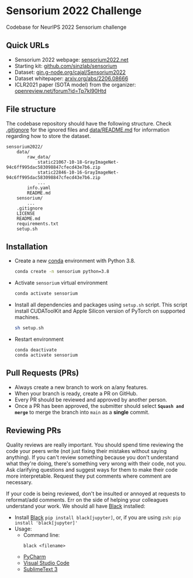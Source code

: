 # Sensorium 2022 Challenge
Codebase for NeurIPS 2022 Sensorium challenge

## Quick URLs
- Sensorium 2022 webpage: [sensorium2022.net](https://sensorium2022.net/home)
- Starting kit: [github.com/sinzlab/sensorium](https://github.com/sinzlab/sensorium)
- Dataset: [gin.g-node.org/cajal/Sensorium2022](https://gin.g-node.org/cajal/Sensorium2022)
- Dataset whitepaper: [arxiv.org/abs/2206.08666](https://arxiv.org/abs/2206.08666)
- ICLR2021 paper (SOTA model) from the organizer: [openreview.net/forum?id=Tp7kI90Htd](https://openreview.net/forum?id=Tp7kI90Htd)

## File structure
The codebase repository should have the following structure. Check [.gitignore](.gitignore) for the ignored files and [data/README.md](data/README.md) for information regarding how to store the dataset.
```
sensorium2022/
    data/
        raw_data/
            static21067-10-18-GrayImageNet-94c6ff995dac583098847cfecd43e7b6.zip
            static22846-10-16-GrayImageNet-94c6ff995dac583098847cfecd43e7b6.zip
            ...
        info.yaml
        README.md
    sensorium/
        ...
    .gitignore
    LICENSE
    README.md
    requirements.txt
    setup.sh
```

## Installation
- Create a new [conda](https://docs.conda.io/en/latest/miniconda.html) environment with Python 3.8.
  ```bash
  conda create -n sensorium python=3.8
  ```
- Activate `sensorium` virtual environment
  ```bash
  conda activate sensorium
  ```
- Install all dependencies and packages using `setup.sh` script. This script install CUDAToolKit and Apple Silicon version of PyTorch on supported machines.
  ```bash
  sh setup.sh
  ```
- Restart environment
  ```
  conda deactivate
  conda activate sensorium
  ```

## Pull Requests (PRs)
- Always create a new branch to work on a/any features.
- When your branch is ready, create a PR on GitHub.
- Every PR should be reviewed and approved by another person.
- Once a PR has been approved, the submitter should select **`Squash and merge`** to merge the branch into `main` as a **single** commit.

## Reviewing PRs
Quality reviews are really important. You should spend time reviewing the code your peers write (not just fixing their mistakes without saying anything). If you can't review something because you don't understand what they're doing, there's something very wrong with their code, not you. Ask clarifying questions and suggest ways for them to make their code more interpretable. Request they put comments where comment are necessary.

If your code is being reviewed, don't be insulted or annoyed at requests to reformat/add comments. Err on the side of helping your colleagues understand your work. We should all have [Black](https://github.com/psf/black) installed:
- Install [Black](https://github.com/psf/black) `pip install black[jupyter]`, or, if you are using `zsh`: `pip install 'black[jupyter]'`
- Usage:
  - Command line:
    ```
    black <filename>
    ```
  - [PyCharm](https://black.readthedocs.io/en/stable/integrations/editors.html#pycharm-intellij-idea)
  - [Visual Studio Code](https://black.readthedocs.io/en/stable/integrations/editors.html#visual-studio-code)
  - [SublimeText 3](https://black.readthedocs.io/en/stable/integrations/editors.html#sublimetext-3)